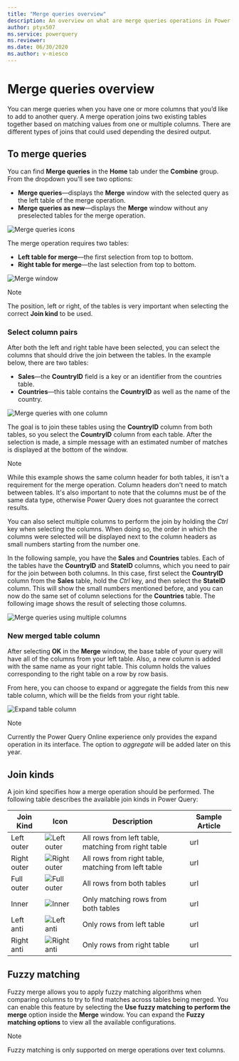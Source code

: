 ```yaml
---
title: "Merge queries overview"
description: An overview on what are merge queries operations in Power Query as well as the basic principles and common uses. 
author: ptyx507
ms.service: powerquery
ms.reviewer: 
ms.date: 06/30/2020
ms.author: v-miesco
---
```


# Merge queries overview

You can merge queries when you have one or more columns that you’d like to add to another query. A merge operation joins two existing tables together based on matching values from one or multiple columns. There are different types of joins that could used depending the desired output. 

## To merge queries

You can find **Merge queries** in the **Home** tab under the **Combine** group. From the dropdown you'll see two options:
* **Merge queries**&mdash;displays the **Merge** window with the selected query as the left table of the merge operation.
* **Merge queries as new**&mdash;displays the **Merge** window without any preselected tables for the merge operation.

![Merge queries icons](images/me-merge-operations-overview-merge-icons.png)

The merge operation requires two tables:
* **Left table for merge**&mdash;the first selection from top to bottom.
* **Right table for merge**&mdash;the last selection from top to bottom.

![Merge window](images/me-merge-operations-overview-merge-window.png)

>[!Note]
>The position, left or right, of the tables is very important when selecting the correct **Join kind** to be used.

### Select column pairs

After both the left and right table have been selected, you can select the columns that should drive the join between the tables. In the example below, there are two tables:
* **Sales**&mdash;the **CountryID** field is a key or an identifier from the countries table.
* **Countries**&mdash;this table contains the **CountryID** as well as the name of the country.

![Merge queries with one column](images/me-merge-operations-overview-merge-window-one-column-sample.png)

The goal is to join these tables using the **CountryID** column from both tables, so you select the **CountryID** column from each table. After the selection is made, a simple message with an estimated number of matches is displayed at the bottom of the window.

>[!Note]
> While this example shows the same column header for both tables, it isn't a requirement for the merge operation. Column headers don't need to match between tables. It's also important to note that the columns must be of the same data type, otherwise Power Query does not guarantee the correct results.

You can also select multiple columns to perform the join by holding the *Ctrl* key when selecting the columns. When doing so, the order in which the columns were selected will be displayed next to the column headers as small numbers starting from the number one. 

In the following sample, you have the **Sales** and **Countries** tables. Each of the tables have the **CountryID** and **StateID** columns, which you need to pair for the join between both columns. 
In this case, first select the **CountryID** column from the **Sales** table, hold the *Ctrl* key, and then select the **StateID** column. This will show the small numbers mentioned before, and you can now do the same set of column selections for the **Countries** table. The following image shows the result of selecting those columns.

![Merge queries using multiple columns](images/me-merge-operations-overview-merge-window-multiple-columns-sample.png)


### New merged table column

After selecting **OK** in the **Merge** window, the base table of your query will have all of the columns from your left table. Also, a new column is added with the same name as your right table. This column holds the values corresponding to the right table on a row by row basis.

From here, you can choose to expand or aggregate the fields from this new table column, which will be the fields from your right table.

![Expand table column](images/me-merge-operations-overview-expand-table-column.png)

>[!Note]
>Currently the Power Query Online experience only provides the expand operation in its interface. The option to *aggregate* will be added later on this year.

## Join kinds

A join kind specifies how a merge operation should be performed. The following table describes the available join kinds in Power Query:

|Join Kind| Icon| Description| Sample Article|
|---------------|-----|-----------|---------------|
|Left outer| ![Left outer](images/JoinKindLeftOuterIcon.jpg)| All rows from left table, matching from right table|url|
|Right outer| ![Right outer](images/JoinKindRightOuterIcon.jpg)| All rows from right table, matching from left table| url|
|Full outer| ![Full outer](images/JoinKindFullOuterIcon.jpg)| All rows from both tables|url|
|Inner| ![Inner](images/JoinKindInnerIcon.jpg)| Only matching rows from both tables|url|
|Left anti| ![Left anti](images/JoinKindLeftAntiIcon.jpg)| Only rows from left table|url|
|Right anti| ![Right anti](images/JoinKindRightAntiIcon.jpg)| Only rows from right table|url|

## Fuzzy matching

Fuzzy merge allows you to apply fuzzy matching algorithms when comparing columns to try to find matches across tables being merged. You can enable this feature by selecting the **Use fuzzy matching to perform the merge** option inside the **Merge** window. You can expand the **Fuzzy matching options** to view all the available configurations.

>[!Note]
>Fuzzy matching is only supported on merge operations over text columns. 

